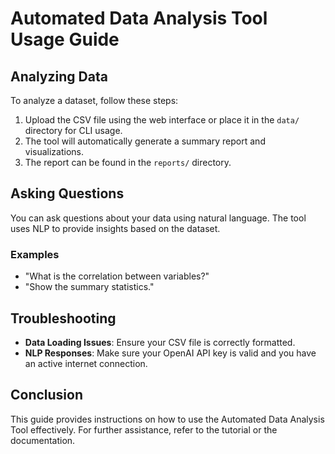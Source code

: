 # Automated Data Analysis Tool Usage Guide

## Analyzing Data

To analyze a dataset, follow these steps:

1. Upload the CSV file using the web interface or place it in the `data/` directory for CLI usage.
2. The tool will automatically generate a summary report and visualizations.
3. The report can be found in the `reports/` directory.

## Asking Questions

You can ask questions about your data using natural language. The tool uses NLP to provide insights based on the dataset.

### Examples

- "What is the correlation between variables?"
- "Show the summary statistics."

## Troubleshooting

- **Data Loading Issues**: Ensure your CSV file is correctly formatted.
- **NLP Responses**: Make sure your OpenAI API key is valid and you have an active internet connection.

## Conclusion

This guide provides instructions on how to use the Automated Data Analysis Tool effectively. For further assistance, refer to the tutorial or the documentation.
